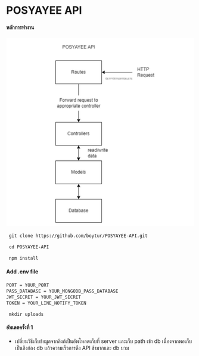# POSYAYEE API 

#### หลักการทำงาน
![Image](./image//APIFlow.jpg)

```
 git clone https://github.com/boytur/POSYAYEE-API.git
```
```
 cd POSYAYEE-API
```
```
 npm install
```
#### Add .env file 
```
PORT = YOUR_PORT
PASS_DATABASE = YOUR_MONGODB_PASS_DATABASE
JWT_SECRET = YOUR_JWT_SECRET
TOKEN = YOUR_LINE_NOTIFY_TOKEN
```
```
 mkdir uploads
```

#### อัพเดตครั้งที่ 1
 - เปลี่ยนวิธีเก็บข้อมูลจากลิงก์เป็นอัพโหลดเก็บที่ server และเก็บ path เข้า db เนื่องจากพอเก็บเป็นลิงก์ลง db แล้วความเร็วการดึง API ช้ามากและ db บวม